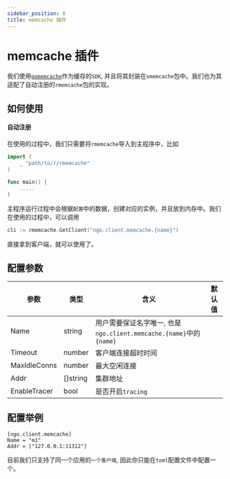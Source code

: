 ```yaml
---
sidebar_position: 8
title: memcache 插件
---
```


# memcache 插件
我们使用[`gomemcache`](https://github.com/bradfitz/gomemcache)作为缓存的`SDK`, 并且将其封装在`xmemcache`包中。我们也为其适配了自动注册的`rmemcache`包的实现。

## 如何使用
#### 自动注册
在使用的过程中，我们只需要将`rmemcache`导入到主程序中，比如
```go
import (
    _ "path/to/r/rmemcache"
)

func main() {
    .....
}
```
主程序运行过程中会根据`配置`中的数据，创建对应的实例，并且放到内存中。我们在使用的过程中，可以调用
```go
cli := rmemcache.GetClient("ngo.client.memcache.{name}")
```
直接拿到客户端，就可以使用了。

## 配置参数
|参数|类型|含义|默认值|
|----|----|----|----|
|Name|string|用户需要保证名字唯一, 也是`ngo.client.memcache.{name}`中的`{name}`||
|Timeout|number|客户端连接超时时间||
|MaxIdleConns|number|最大空闲连接||
|Addr|[]string|集群地址||
|EnableTracer|bool|是否开启`tracing`||

## 配置举例
```
[ngo.client.memcache]
Name = "m1"
Addr = ["127.0.0.1:11312"]
```
目前我们只支持了同一个应用的`一个客户端`, 因此你只能在`toml`配置文件中配置一个。
